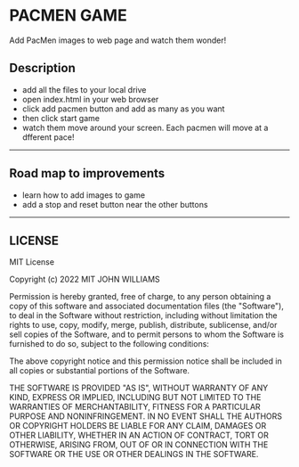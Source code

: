 <h1> PACMEN GAME</h1>

Add PacMen images to web page and watch them wonder!

<h2>Description</h2>
<ul>
  <li>add all the files to your local drive</li>
  <li>open index.html in your web browser</li>
  <li>click add pacmen button and add as many as you want</li>
  <li>then click start game</li>
  <li>watch them move around your screen. Each pacmen will move at a dfferent pace!</li>
</ul>
<hr>
<h2>Road map to improvements</h2>
 <ul>
  <li>learn how to add images to game</li>
  <li>add a stop and reset button near the other buttons</li>
</ul>

<hr>
<h2>LICENSE</h2>
MIT License

Copyright (c) 2022 MIT JOHN WILLIAMS

Permission is hereby granted, free of charge, to any person obtaining a copy
of this software and associated documentation files (the "Software"), to deal
in the Software without restriction, including without limitation the rights
to use, copy, modify, merge, publish, distribute, sublicense, and/or sell
copies of the Software, and to permit persons to whom the Software is
furnished to do so, subject to the following conditions:

The above copyright notice and this permission notice shall be included in all
copies or substantial portions of the Software.

THE SOFTWARE IS PROVIDED "AS IS", WITHOUT WARRANTY OF ANY KIND, EXPRESS OR
IMPLIED, INCLUDING BUT NOT LIMITED TO THE WARRANTIES OF MERCHANTABILITY,
FITNESS FOR A PARTICULAR PURPOSE AND NONINFRINGEMENT. IN NO EVENT SHALL THE
AUTHORS OR COPYRIGHT HOLDERS BE LIABLE FOR ANY CLAIM, DAMAGES OR OTHER
LIABILITY, WHETHER IN AN ACTION OF CONTRACT, TORT OR OTHERWISE, ARISING FROM,
OUT OF OR IN CONNECTION WITH THE SOFTWARE OR THE USE OR OTHER DEALINGS IN THE
SOFTWARE.
